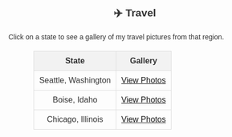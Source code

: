 <style>
  body {
      font-family: "Arial", sans-serif;
      font-size: 14px;
      color: #333;
  }
  h2 {
      text-align: center;
      font-weight: bold;
      margin: 20px 0;
  }
  table {
      margin: 20px auto;
      border-collapse: collapse;
      width: 80%;
  }
  table th, table td {
      border: 1px solid #ddd;
      padding: 10px;
      text-align: center;
  }
  table th {
      background-color: #f2f2f2;
      font-weight: bold;
  }

  /* Modal styles */
  .modal {
      display: none;
      position: fixed;
      z-index: 10000;
      left: 0;
      top: 0;
      width: 100%;
      height: 100%;
      background-color: rgba(0, 0, 0, 0.9);
      overflow: hidden;
  }
  .modal.show {
      display: block;
      overflow: hidden;
  }
  body.modal-open {
      overflow: hidden; /* Disable scrolling */
  }
  .modal-content {
      position: absolute;
      top: 50%;
      left: 50%;
      transform: translate(-50%, -50%);
      max-width: 90%;
      max-height: 80%;
      text-align: center;
  }
  .modal-content img {
      width: 100%;
      height: auto;
      border-radius: 10px;
  }
  .thumbnails {
      display: flex;
      justify-content: center;
      margin-top: 20px;
  }
  .thumbnails img {
      width: 80px;
      height: 60px;
      margin: 0 5px;
      cursor: pointer;
      border: 2px solid transparent;
      border-radius: 5px;
      transition: transform 0.2s ease-in-out, border 0.2s ease-in-out;
  }
  .thumbnails img:hover,
  .thumbnails img.active {
      transform: scale(1.1);
      border: 2px solid white;
  }
  .carousel-controls {
      position: absolute;
      width: 100%;
      top: 50%;
      transform: translateY(-50%);
      display: flex;
      justify-content: space-between;
  }
  .carousel-controls span {
      cursor: pointer;
      color: white;
      font-size: 40px;
      padding: 10px;
      background: rgba(0, 0, 0, 0.5);
      border-radius: 50%;
      user-select: none;
  }
  .close {
      position: absolute;
      top: 20px;
      right: 20px;
      color: white;
      font-size: 40px;
      cursor: pointer;
      background: rgba(0, 0, 0, 0.6);
      border-radius: 50%;
      text-align: center;
      width: 40px;
      height: 40px;
      line-height: 40px;
      user-select: none;
  }
</style>

<div class="section travel-section">
  <h2>✈️ Travel</h2>
  <p>Click on a state to see a gallery of my travel pictures from that region.</p>

  <table>
    <thead>
      <tr>
        <th>State</th>
        <th>Gallery</th>
      </tr>
    </thead>
    <tbody>
      <tr>
        <td>Seattle, Washington</td>
        <td><a href="javascript:void(0)" onclick="openGallery(['/images/Seattle1.jpeg', '/images/Seattle2.jpeg'])">View Photos</a></td>
      </tr>
      <tr>
        <td>Boise, Idaho</td>
        <td><a href="javascript:void(0)" onclick="openGallery(['/images/Boise1.jpeg', '/images/Boise2.jpeg'])">View Photos</a></td>
      </tr>
      <tr>
        <td>Chicago, Illinois</td>
        <td><a href="javascript:void(0)" onclick="openGallery(['/images/Chicago1.jpeg', '/images/Chicago2.jpeg'])">View Photos</a></td>
      </tr>
    </tbody>
  </table>
</div>

<div id="galleryModal" class="modal">
  <span class="close" onclick="closeGallery()">&times;</span>
  <div class="modal-content">
    <img id="modalImage" src="" alt="Gallery Image">
    <div class="carousel-controls">
      <span id="prev" onclick="prevImage()">&#10094;</span>
      <span id="next" onclick="nextImage()">&#10095;</span>
    </div>
    <div class="thumbnails" id="thumbnails"></div>
  </div>
</div>

<script>
  let currentImageIndex = 0;
  let images = [];

  function openGallery(imageArray) {
      images = imageArray;
      currentImageIndex = 0;
      updateGallery();
      document.body.classList.add('modal-open'); // Disable scrolling
      document.getElementById('galleryModal').classList.add('show');
  }

  function closeGallery() {
      document.getElementById('galleryModal').classList.remove('show');
      document.body.classList.remove('modal-open'); // Enable scrolling
  }

  function prevImage() {
      currentImageIndex = (currentImageIndex === 0) ? images.length - 1 : currentImageIndex - 1;
      updateGallery();
  }

  function nextImage() {
      currentImageIndex = (currentImageIndex === images.length - 1) ? 0 : currentImageIndex + 1;
      updateGallery();
  }

  function updateGallery() {
      document.getElementById('modalImage').src = images[currentImageIndex];
      const thumbnailsDiv = document.getElementById('thumbnails');
      thumbnailsDiv.innerHTML = images.map((src, index) => 
          `<img src="${src}" class="${index === currentImageIndex ? 'active' : ''}" onclick="setImage(${index})">`
      ).join('');
  }

  function setImage(index) {
      currentImageIndex = index;
      updateGallery();
  }
</script>
